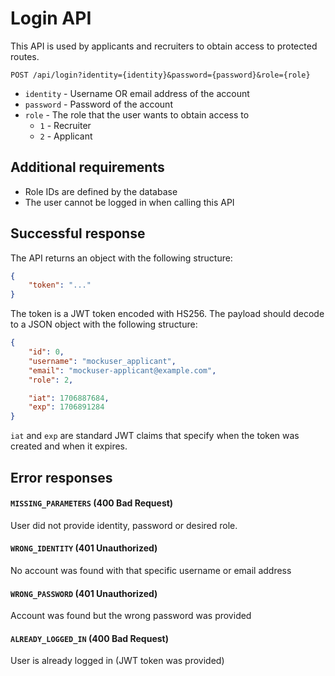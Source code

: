 # Login API

This API is used by applicants and recruiters to obtain access to protected routes.

`POST /api/login?identity={identity}&password={password}&role={role}`

* `identity` - Username OR email address of the account
* `password` - Password of the account
* `role` - The role that the user wants to obtain access to
  * `1` - Recruiter
  * `2` - Applicant

## Additional requirements

* Role IDs are defined by the database
* The user cannot be logged in when calling this API

## Successful response

The API returns an object with the following structure:

```json
{
    "token": "..."
}
```

The token is a JWT token encoded with HS256. The payload should decode to a JSON object with the following structure:

```json
{
    "id": 0,
    "username": "mockuser_applicant",
    "email": "mockuser-applicant@example.com",
    "role": 2,

    "iat": 1706887684,
    "exp": 1706891284
}
```

`iat` and `exp` are standard JWT claims that specify when the token was created and when it expires.

## Error responses

#### `MISSING_PARAMETERS` (400 Bad Request)

User did not provide identity, password or desired role.

#### `WRONG_IDENTITY` (401 Unauthorized)

No account was found with that specific username or email address

#### `WRONG_PASSWORD` (401 Unauthorized)

Account was found but the wrong password was provided

#### `ALREADY_LOGGED_IN` (400 Bad Request)

User is already logged in (JWT token was provided)
